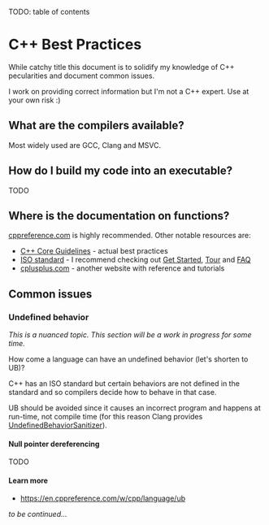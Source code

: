 TODO: table of contents

C++ Best Practices
==================
While catchy title this document is to solidify my knowledge of C++ pecularities and document common issues.

I work on providing correct information but I'm not a C++ expert. Use at your own risk :)

## What are the compilers available?
Most widely used are GCC, Clang and MSVC.

## How do I build my code into an executable?
TODO

## Where is the documentation on functions?
[cppreference.com](https://cppreference.com) is highly recommended.
Other notable resources are:
- [C++ Core Guidelines](http://isocpp.github.io/CppCoreGuidelines/CppCoreGuidelines) - actual best practices
- [ISO standard](https://isocpp.org) - I recommend checking out [Get Started](https://isocpp.org/get-started), [Tour](https://isocpp.org/tour) and [FAQ](https://isocpp.org/faq)
- [cplusplus.com](https://cplusplus.com) - another website with reference and tutorials

## Common issues

### Undefined behavior
*This is a nuanced topic. This section will be a work in progress for some time.*

How come a language can have an undefined behavior (let's shorten to UB)?

C++ has an ISO standard but certain behaviors are not defined in the standard and so compilers decide how to behave in that case.

UB should be avoided since it causes an incorrect program and happens at run-time, not compile time (for this reason Clang provides [UndefinedBehaviorSanitizer](https://clang.llvm.org/docs/UndefinedBehaviorSanitizer.html)).

#### Null pointer dereferencing
TODO

#### Learn more
- https://en.cppreference.com/w/cpp/language/ub

*to be continued...*
